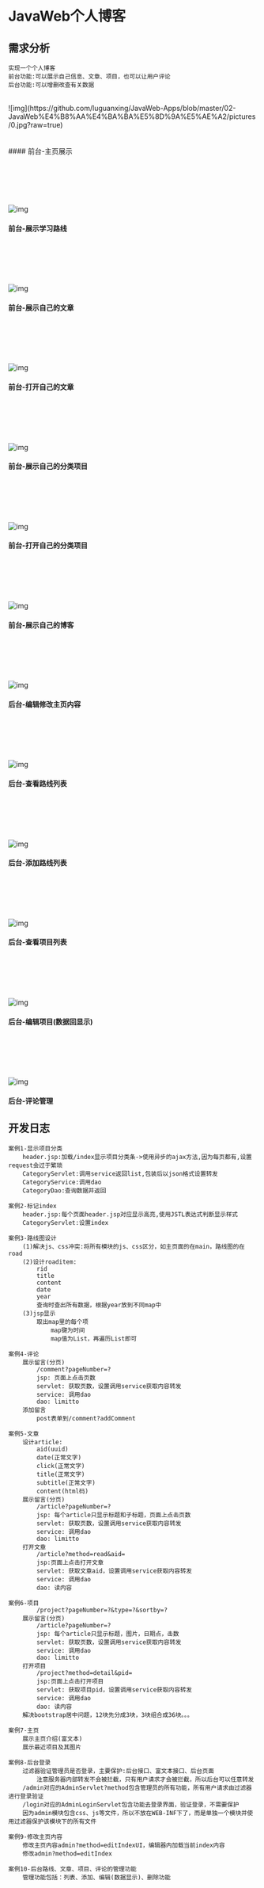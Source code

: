 # JavaWeb个人博客

## 需求分析

```
实现一个个人博客
前台功能:可以展示自己信息、文章、项目，也可以让用户评论
后台功能:可以增删改查有关数据
```

<br>
![img](https://github.com/luguanxing/JavaWeb-Apps/blob/master/02-JavaWeb%E4%B8%AA%E4%BA%BA%E5%8D%9A%E5%AE%A2/pictures/0.jpg?raw=true)
<br><br><br>
#### 前台-主页展示


<br><br><br><br><br>
![img](https://github.com/luguanxing/JavaWeb-Apps/blob/master/02-JavaWeb%E4%B8%AA%E4%BA%BA%E5%8D%9A%E5%AE%A2/pictures/1.jpg?raw=true)
#### 前台-展示学习路线

<br><br><br><br><br>
![img](https://github.com/luguanxing/JavaWeb-Apps/blob/master/02-JavaWeb%E4%B8%AA%E4%BA%BA%E5%8D%9A%E5%AE%A2/pictures/2.jpg?raw=true)
#### 前台-展示自己的文章

<br><br><br><br><br>
![img](https://github.com/luguanxing/JavaWeb-Apps/blob/master/02-JavaWeb%E4%B8%AA%E4%BA%BA%E5%8D%9A%E5%AE%A2/pictures/3.jpg?raw=true)
#### 前台-打开自己的文章

<br><br><br><br><br>
![img](https://github.com/luguanxing/JavaWeb-Apps/blob/master/02-JavaWeb%E4%B8%AA%E4%BA%BA%E5%8D%9A%E5%AE%A2/pictures/4.jpg?raw=true)
#### 前台-展示自己的分类项目

<br><br><br><br><br>
![img](https://github.com/luguanxing/JavaWeb-Apps/blob/master/02-JavaWeb%E4%B8%AA%E4%BA%BA%E5%8D%9A%E5%AE%A2/pictures/5.jpg?raw=true)
#### 前台-打开自己的分类项目

<br><br><br><br><br>
![img](https://github.com/luguanxing/JavaWeb-Apps/blob/master/02-JavaWeb%E4%B8%AA%E4%BA%BA%E5%8D%9A%E5%AE%A2/pictures/6.jpg?raw=true)
#### 前台-展示自己的博客


<br><br><br><br><br>
![img](https://github.com/luguanxing/JavaWeb-Apps/blob/master/02-JavaWeb%E4%B8%AA%E4%BA%BA%E5%8D%9A%E5%AE%A2/pictures/a.jpg?raw=true)
#### 后台-编辑修改主页内容

<br><br><br><br><br>
![img](https://github.com/luguanxing/JavaWeb-Apps/blob/master/02-JavaWeb%E4%B8%AA%E4%BA%BA%E5%8D%9A%E5%AE%A2/pictures/b.jpg?raw=true)
#### 后台-查看路线列表

<br><br><br><br><br>
![img](https://github.com/luguanxing/JavaWeb-Apps/blob/master/02-JavaWeb%E4%B8%AA%E4%BA%BA%E5%8D%9A%E5%AE%A2/pictures/c.jpg?raw=true)
#### 后台-添加路线列表

<br><br><br><br><br>
![img](https://github.com/luguanxing/JavaWeb-Apps/blob/master/02-JavaWeb%E4%B8%AA%E4%BA%BA%E5%8D%9A%E5%AE%A2/pictures/d.jpg?raw=true)
#### 后台-查看项目列表

<br><br><br><br><br>
![img](https://github.com/luguanxing/JavaWeb-Apps/blob/master/02-JavaWeb%E4%B8%AA%E4%BA%BA%E5%8D%9A%E5%AE%A2/pictures/e.jpg?raw=true)
#### 后台-编辑项目(数据回显示)

<br><br><br><br><br>
![img](https://github.com/luguanxing/JavaWeb-Apps/blob/master/02-JavaWeb%E4%B8%AA%E4%BA%BA%E5%8D%9A%E5%AE%A2/pictures/f.jpg?raw=true)
#### 后台-评论管理


## 开发日志
```
案例1-显示项目分类
	header.jsp:加载/index显示项目分类条->使用异步的ajax方法,因为每页都有,设置request会过于繁琐
	CategoryServlet:调用service返回list,包装后以json格式设置转发
	CategoryService:调用dao
	CategoryDao:查询数据并返回

案例2-标记index
	header.jsp:每个页面header.jsp对应显示高亮,使用JSTL表达式判断显示样式
	CategoryServlet:设置index

案例3-路线图设计
	(1)解决js、css冲突:将所有模块的js、css区分，如主页面的在main，路线图的在road
	(2)设计roaditem:
		rid
		title
		content
		date
		year
		查询时查出所有数据，根据year放到不同map中
	(3)jsp显示
		取出map里的每个项
			map键为时间
			map值为List，再遍历List即可
			
案例4-评论
	展示留言(分页)
		/comment?pageNumber=?
		jsp: 页面上点击页数
		servlet: 获取页数，设置调用service获取内容转发
		service: 调用dao
		dao: limitto
	添加留言
		post表单到/comment?addComment
		
案例5-文章
	设计article:
		aid(uuid)
		date(正常文字)
		click(正常文字)
		title(正常文字)
		subtitle(正常文字)
		content(html码)
	展示留言(分页)
		/article?pageNumber=?
		jsp: 每个article只显示标题和子标题，页面上点击页数
		servlet: 获取页数，设置调用service获取内容转发
		service: 调用dao
		dao: limitto
	打开文章
		/article?method=read&aid=
		jsp:页面上点击打开文章
		servlet: 获取文章aid，设置调用service获取内容转发
		service: 调用dao
		dao: 读内容
		
案例6-项目
		/project?pageNumber=?&type=?&sortby=?
	展示留言(分页)
		/article?pageNumber=?
		jsp: 每个article只显示标题，图片，日期点，击数
		servlet: 获取页数，设置调用service获取内容转发
		service: 调用dao
		dao: limitto
	打开项目
		/project?method=detail&pid=
		jsp:页面上点击打开项目
		servlet: 获取项目pid，设置调用service获取内容转发
		service: 调用dao
		dao: 读内容
	解决bootstrap居中问题，12块先分成3块，3块组合成36块。。。
	
案例7-主页
	展示主页介绍(富文本)
	展示最近项目及其图片
	
案例8-后台登录
	过滤器验证管理员是否登录，主要保护:后台接口、富文本接口、后台页面
		注意服务器内部转发不会被拦截，只有用户请求才会被拦截，所以后台可以任意转发
	/admin对应的AdminServlet?method包含管理员的所有功能，所有用户请求由过滤器进行登录验证
	/login对应的AdminLoginServlet包含功能去登录界面，验证登录，不需要保护
	因为admin模块包含css、js等文件，所以不放在WEB-INF下了，而是单独一个模块并使用过滤器保护该模块下的所有文件

案例9-修改主页内容
	修改主页内容admin?method=editIndexUI，编辑器内加载当前index内容
	修改admin?method=editIndex
	
案例10-后台路线、文章、项目、评论的管理功能
	管理功能包括：列表、添加、编辑(数据显示)、删除功能
	
```
